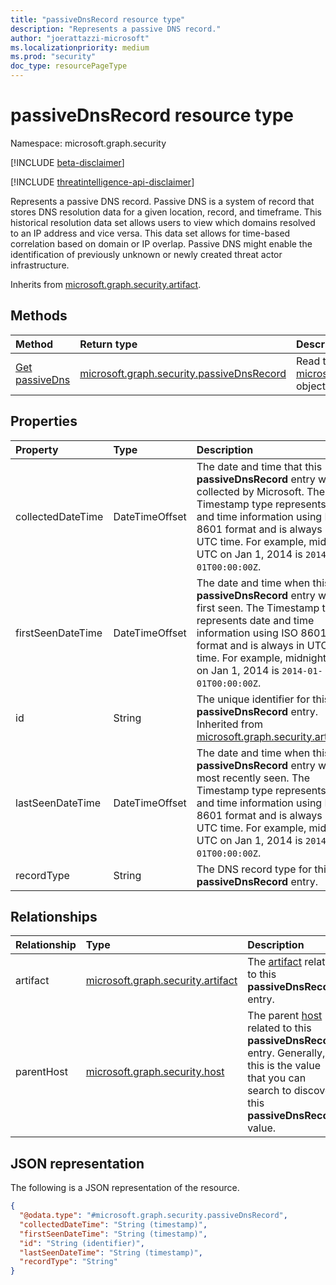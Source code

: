 ```yaml
---
title: "passiveDnsRecord resource type"
description: "Represents a passive DNS record."
author: "joerattazzi-microsoft"
ms.localizationpriority: medium
ms.prod: "security"
doc_type: resourcePageType
---
```


# passiveDnsRecord resource type

Namespace: microsoft.graph.security

[!INCLUDE [beta-disclaimer](../../includes/beta-disclaimer.md)]

[!INCLUDE [threatintelligence-api-disclaimer](../../includes/threatintelligence-api-disclaimer.md)]

Represents a passive DNS record. Passive DNS is a system of record that stores DNS resolution data for a given location, record, and timeframe. This historical resolution data set allows users to view which domains resolved to an IP address and vice versa. This data set allows for time-based correlation based on domain or IP overlap. Passive DNS might enable the identification of previously unknown or newly created threat actor infrastructure.

Inherits from [microsoft.graph.security.artifact](../resources/security-artifact.md).

## Methods

|Method|Return type|Description|
|:---|:---|:---|
|[Get passiveDns](../api/security-passivednsrecord-get.md)|[microsoft.graph.security.passiveDnsRecord](../resources/security-passivednsrecord.md)|Read the properties and relationships of a [microsoft.graph.security.passiveDnsRecord](../resources/security-passivednsrecord.md) object.|

## Properties

|Property|Type|Description|
|:---|:---|:---|
|collectedDateTime|DateTimeOffset|The date and time that this **passiveDnsRecord** entry was collected by Microsoft. The Timestamp type represents date and time information using ISO 8601 format and is always in UTC time. For example, midnight UTC on Jan 1, 2014 is `2014-01-01T00:00:00Z`.|
|firstSeenDateTime|DateTimeOffset|The date and time when this **passiveDnsRecord** entry was first seen. The Timestamp type represents date and time information using ISO 8601 format and is always in UTC time. For example, midnight UTC on Jan 1, 2014 is `2014-01-01T00:00:00Z`.|
|id|String|The unique identifier for this **passiveDnsRecord** entry. Inherited from [microsoft.graph.security.artifact](../resources/security-artifact.md).|
|lastSeenDateTime|DateTimeOffset|The date and time when this **passiveDnsRecord** entry was most recently seen. The Timestamp type represents date and time information using ISO 8601 format and is always in UTC time. For example, midnight UTC on Jan 1, 2014 is `2014-01-01T00:00:00Z`.|
|recordType|String|The DNS record type for this **passiveDnsRecord** entry.|

## Relationships

|Relationship|Type|Description|
|:---|:---|:---|
|artifact|[microsoft.graph.security.artifact](../resources/security-artifact.md)|The [artifact](../resources/security-artifact.md) related to this **passiveDnsRecord** entry.|
|parentHost|[microsoft.graph.security.host](../resources/security-host.md)|The parent [host](../resources/security-host.md) related to this **passiveDnsRecord** entry. Generally, this is the value that you can search to discover this **passiveDnsRecord** value.|

## JSON representation

The following is a JSON representation of the resource.
<!-- {
  "blockType": "resource",
  "keyProperty": "id",
  "@odata.type": "microsoft.graph.security.passiveDnsRecord",
  "baseType": "microsoft.graph.security.artifact",
  "openType": false
}
-->
``` json
{
  "@odata.type": "#microsoft.graph.security.passiveDnsRecord",
  "collectedDateTime": "String (timestamp)",
  "firstSeenDateTime": "String (timestamp)",
  "id": "String (identifier)",
  "lastSeenDateTime": "String (timestamp)",
  "recordType": "String"
}
```
